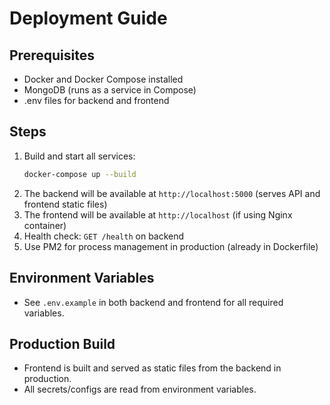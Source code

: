 # Deployment Guide

## Prerequisites
- Docker and Docker Compose installed
- MongoDB (runs as a service in Compose)
- .env files for backend and frontend

## Steps

1. Build and start all services:
   ```bash
   docker-compose up --build
   ```
2. The backend will be available at `http://localhost:5000` (serves API and frontend static files)
3. The frontend will be available at `http://localhost` (if using Nginx container)
4. Health check: `GET /health` on backend
5. Use PM2 for process management in production (already in Dockerfile)

## Environment Variables
- See `.env.example` in both backend and frontend for all required variables.

## Production Build
- Frontend is built and served as static files from the backend in production.
- All secrets/configs are read from environment variables.
